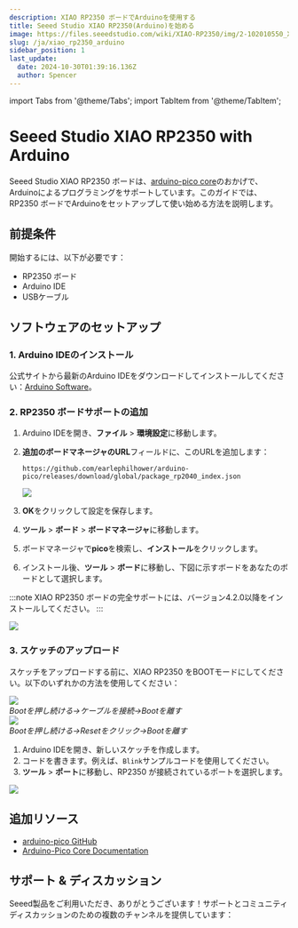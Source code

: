 ```yaml
---
description: XIAO RP2350 ボードでArduinoを使用する
title: Seeed Studio XIAO RP2350(Arduino)を始める
image: https://files.seeedstudio.com/wiki/XIAO-RP2350/img/2-102010550_XIAO_RP2350-45font_1.webp
slug: /ja/xiao_rp2350_arduino
sidebar_position: 1
last_update:
  date: 2024-10-30T01:39:16.136Z
  author: Spencer
---
```


import Tabs from '@theme/Tabs';
import TabItem from '@theme/TabItem';

# Seeed Studio XIAO RP2350 with Arduino

Seeed Studio XIAO RP2350 ボードは、[arduino-pico core](https://github.com/earlephilhower/arduino-pico)のおかげで、Arduinoによるプログラミングをサポートしています。このガイドでは、RP2350 ボードでArduinoをセットアップして使い始める方法を説明します。

## 前提条件

開始するには、以下が必要です：

- RP2350 ボード
- Arduino IDE
- USBケーブル

## ソフトウェアのセットアップ

### 1. Arduino IDEのインストール

公式サイトから最新のArduino IDEをダウンロードしてインストールしてください：[Arduino Software](https://www.arduino.cc/en/software)。

### 2. RP2350 ボードサポートの追加

1. Arduino IDEを開き、**ファイル** > **環境設定**に移動します。
2. **追加のボードマネージャのURL**フィールドに、このURLを追加します：

    ```shell
    https://github.com/earlephilhower/arduino-pico/releases/download/global/package_rp2040_index.json
    ```

    <div style={{ textAlign: 'center' }}>
    <img src="https://files.seeedstudio.com/wiki/XIAO-RP2350/img/arduino-url.png" style={{ width: 680, height: 'auto', "border-radius": '12.8px' }} />
    </div>

3. **OK**をクリックして設定を保存します。
4. **ツール** > **ボード** > **ボードマネージャ**に移動します。
5. ボードマネージャで**pico**を検索し、**インストール**をクリックします。
6. インストール後、**ツール** > **ボード**に移動し、下図に示すボードをあなたのボードとして選択します。

:::note
XIAO RP2350 ボードの完全サポートには、バージョン4.2.0以降をインストールしてください。
:::

<div style={{ textAlign: 'center' }}>
<img src="https://files.seeedstudio.com/wiki/XIAO-RP2350/img/arduino-board-option.png" style={{ width: 680, height: 'auto', "border-radius": '12.8px' }} />
</div>

### 3. スケッチのアップロード

スケッチをアップロードする前に、XIAO RP2350 をBOOTモードにしてください。以下のいずれかの方法を使用してください：

<Tabs>
<TabItem value="method1" label="方法1：コンピュータに接続する前" default>

<div style={{textAlign:'center'}}><img src="https://files.seeedstudio.com/wiki/XIAO-RP2350/img/enter-boot-no-charge.gif" style={{width:500, height:'auto', "border-radius": '12.8px' }}/><div style={{ marginTop: '-8px' }}><em>Bootを押し続ける→ケーブルを接続→Bootを離す</em></div></div>

</TabItem>

<TabItem value="method2" label="方法2：コンピュータに接続中">

<div style={{textAlign:'center'}}><img src="https://files.seeedstudio.com/wiki/XIAO-RP2350/img/enter-boot-charged.gif" style={{width:500, height:'auto', "border-radius": '12.8px' }}/><div style={{ marginTop: '-8px' }}><em>Bootを押し続ける→Resetをクリック→Bootを離す</em></div></div>

</TabItem>
</Tabs>

1. Arduino IDEを開き、新しいスケッチを作成します。
2. コードを書きます。例えば、`Blink`サンプルコードを使用してください。
3. **ツール** > **ポート**に移動し、RP2350 が接続されているポートを選択します。

<div style={{ textAlign: 'center' }}>
<img src="https://files.seeedstudio.com/wiki/XIAO-RP2350/img/arduino-firmware-upload.png" style={{ width: 680, height: 'auto', "border-radius": '12.8px' }} />
</div>

## 追加リソース

- [arduino-pico GitHub](https://github.com/earlephilhower/arduino-pico)
- [Arduino-Pico Core Documentation](https://arduino-pico.readthedocs.io/en/latest/install.html)

## サポート & ディスカッション

Seeed製品をご利用いただき、ありがとうございます！サポートとコミュニティディスカッションのための複数のチャンネルを提供しています：

<div class="button_tech_support_container">
<a href="https://forum.seeedstudio.com/" class="button_forum"></a>
<a href="https://www.seeedstudio.com/contacts" class="button_email"></a>
</div>

<div class="button_tech_support_container">
<a href="https://discord.gg/kpY74apCWj" class="button_discord"></a>
<a href="https://github.com/Seeed-Studio/wiki-documents/discussions/69" class="button_discussion"></a>
</div>
